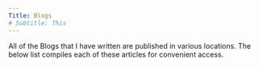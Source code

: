 ```yaml
---
Title: Blogs
# Subtitle: This
---
```


All of the Blogs that I have written are published in various locations. The below list compiles each of these articles for convenient access.